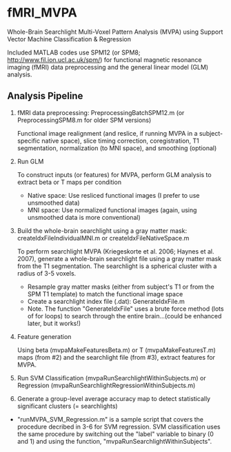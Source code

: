 # fMRI_MVPA
Whole-Brain Searchlight Multi-Voxel Pattern Analysis (MVPA) using Support Vector Machine Classification &amp; Regression

Included MATLAB codes use SPM12 (or SPM8; http://www.fil.ion.ucl.ac.uk/spm/) for functional magnetic resonance imaging (fMRI) data preprocessing and the general linear model (GLM) analysis.

## Analysis Pipeline
1. fMRI data preprocessing: PreprocessingBatchSPM12.m (or PreprocessingSPM8.m for older SPM versions)
   
   Functional image realignment (and reslice, if running MVPA in a subject-specific native space), slice timing correction, coregistration, T1 segmentation, normalization (to MNI space), and smoothing (optional)

2. Run GLM
   
   To construct inputs (or features) for MVPA, perform GLM analysis to extract beta or T maps per condition
   * Native space: Use resliced functional images (I prefer to use unsmoothed data)
   * MNI space: Use normalized functional images (again, using unsmoothed data is more conventional)

3. Build the whole-brain searchlight using a gray matter mask: createIdxFileIndividualMNI.m or createIdxFileNativeSpace.m
   
   To perform searchlight MVPA (Kriegeskorte et al. 2006; Haynes et al. 2007), generate a whole-brain searchlight file using a gray matter mask from the T1 segmentation. The searchlight is a spherical cluster with a radius of 3-5 voxels.
   * Resample gray matter masks (either from subject's T1 or from the SPM T1 template) to match the functional image space
   * Create a searchlight index file (.dat): GenerateIdxFile.m
   * Note. The function "GenerateIdxFile" uses a brute force method (lots of for loops) to search through the entire brain...(could be enhanced later, but it works!)

4. Feature generation
   
   Using beta (mvpaMakeFeaturesBeta.m) or T (mvpaMakeFeaturesT.m) maps (from #2) and the searchlight file (from #3), extract features for MVPA.

5. Run SVM Classification (mvpaRunSearchlightWithinSubjects.m) or Regression (mvpaRunSearchlightRegressionWithinSubjects.m)

6. Generate a group-level average accuracy map to detect statistically significant clusters (= searchlights)


* "runMVPA_SVM_Regression.m" is a sample script that covers the procedure decribed in 3-6 for SVM regression. SVM classification uses the same procedure by switching out the "label" variable to binary (0 and 1) and using the function, "mvpaRunSearchlightWithinSubjects".
